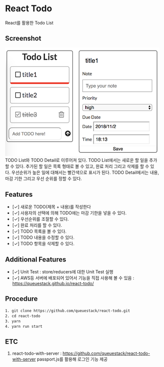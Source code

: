 # React Todo
React를 활용한 Todo List

## Screenshot
![TODO](/screenshots/main.png "TODO")
TODO List와 TODO Detail로 이루어져 있다.
TODO List에서는 새로운 할 일을 추가할 수 있다.
추가된 할 일은 목록 형태로 볼 수 있고, 완료 처리 그리고 삭제를 할 수 있다.
우선순위가 높은 일에 대해서는 빨간색으로 표시가 된다.
TODO Detail에서는 내용, 마감 기한 그리고 우선 순위를 정할 수 있다.

## Features
* [✓] 새로운 TODO(제목 + 내용)를 작성한다
* [✓] 사용자의 선택에 의해 TODO에는 마감 기한을 넣을 수 있다.
* [✓] 우선순위를 조절할 수 있다.
* [✓] 완료 처리를 할 수 있다.
* [✓] TODO 목록을 볼 수 있다.
* [✓] TODO 내용을 수정할 수 있다.
* [✓] TODO 항목을 삭제할 수 있다.

## Additional Features
* [✓] Unit Test : store/reducers에 대한 Unit Test 실행
* [✓] AWS등 서버에 배포되어 있어서 기능을 직접 사용해 볼 수 있음 : https://queuestack.github.io/react-todo/

## Procedure
```sh
1. git clone https://github.com/queuestack/react-todo.git
2. cd react-todo
3. yarn
4. yarn run start
```

## ETC
1. react-todo-with-server : https://github.com/queuestack/react-todo-with-server
passport.js를 활용해 로그인 기능 제공
